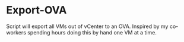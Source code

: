 # Export-OVA  

Script will export all VMs out of vCenter to an OVA.  Inspired by my co-workers spending hours doing this by hand one VM at a time.
